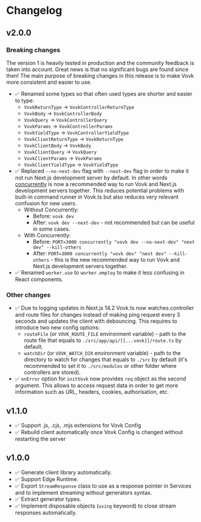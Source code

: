 # Changelog

## v2.0.0
 
### Breaking changes

The version 1 is heavily tested in production and the community feedback is taken into account. Great news is that no significant bugs are found since then! The main purpose of breaking changes in this release is to make Vovk more consistent and easier to use.

- ✅ Renamed some types so that often used types are shorter and easier to type:
    - `VovkReturnType` -> `VovkControllerReturnType`
    - `VovkBody` -> `VovkControllerBody`
    - `VovkQuery` -> `VovkControllerQuery`
    - `VovkParams` -> `VovkControllerParams`
    - `VovkYieldType` -> `VovkControllerYieldType`
    - `VovkClientReturnType` -> `VovkReturnType`
    - `VovkClientBody` -> `VovkBody`
    - `VovkClientQuery` -> `VovkQuery`
    - `VovkClientParams` -> `VovkParams`
    - `VovkClientYieldType` -> `VovkYieldType`
- ✅ Replaced `--no-next-dev` flag with `--next-dev` flag in order to make it not run Next.js development server by default. In other words [concurrently](https://www.npmjs.com/package/concurrently) is now a recommended way to run Vovk and Next.js development servers together. This reduces potential problems with built-in command runner in Vovk.ts but also reduces very relevant confusion for new users.
    - Without Concurrently:
        - Before: `vovk dev`
        - After: `vovk dev --next-dev` - not recommended but can be useful in some cases.
    - With Concurrently:
        - Before: `PORT=3000 concurrently "vovk dev --no-next-dev" "next dev" --kill-others`
        - After: `PORT=3000 concurrently "vovk dev" "next dev" --kill-others` - this is the new recommended way to run Vovk and Next.js development servers together.
- ✅ Renamed `worker.use` to `worker.employ` to make it less confusing in React components.

### Other changes

- ✅ Due to logging updates in Next.js 14.2 Vovk.ts now watches controller and route files for changes instead of making ping request every 3 seconds and updates the client with debouncing. This requires to introduce two new config options:
    - `routeFile` (or `VOVK_ROUTE_FILE` environment variable) - path to the route file that equals to `./src/app/api/[[...vovk]]/route.ts` by default.
    - `watchDir` (or `VOVK_WATCH_DIR` environment variable) - path to the directory to watch for changes that equals to `./src` by default (it's recommended to set it to `./src/modules` or other folder where controllers are stored).
- ✅ `onError` option for `initVovk` now provides `req` object as the second argument. This allows to access request data in order to get more information such as URL, headers, cookies, authorisation, etc.

## v1.1.0

- ✅ Support .js, .cjs, .mjs extensions for Vovk Config
- ✅ Rebuild client automatically once Vovk Config is changed without restarting the server

## v1.0.0

- ✅ Generate client library automatically.
- ✅ Support Edge Runtime.
- ✅ Export `StreamResponse` class to use as a response pointer in Services and to implement streaming without generators syntax.
- ✅ Extract generator types.
- ✅ Implement disposable objects (`using` keyword) to close stream responses automatically.
